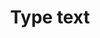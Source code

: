 ---
title: Type text
tags: ["type", "text", "font", "characters", "letters", "content", "writing", "message"]
icon: type-text
svg: '<svg xmlns="http://www.w3.org/2000/svg" width="24" height="24" fill="none" viewBox="0 0 24 24" stroke-width="1.5" stroke-linecap="round" stroke-linejoin="round" stroke="currentColor"><path d="M12.53 20 7.764 4 3 20m1.596-5.03h6.337m4.244-3.03C16.765 10.933 21 9.925 21 13.451V20m0-5.541c-1.588.504-6.353.504-6.353 3.526 0 3.023 4.765 2.015 6.353-.504"/></svg>'
---